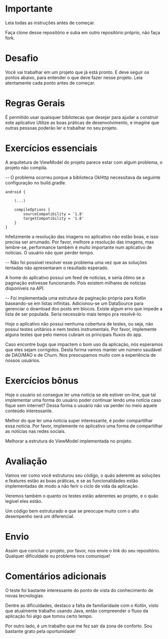 # Importante

Leia todas as instruções antes de começar.

Faça clone desse repositório e suba em outro repositório próprio, não faça fork.


# Desafio

Você vai trabalhar em um projeto que já está pronto. E deve seguir os pontos abaixo, para entender o que deve fazer nesse projeto. Leia atentamente cada ponto antes de começar.


# Regras Gerais

É permitido usar quaisquer bibliotecas que desejar para ajudar a construir este aplicativo
Utilize as boas práticas de desenvolvimento, e imagine que outras pessoas poderão ler e trabalhar no seu projeto.


# Exercícios essenciais

A arquitetura de ViewModel do projeto parece estar com algum problema, o projeto não compila.

-- O problema ocorreu porque a biblioteca OkHttp necessitava da seguinte configuração no build.gradle.

```
android {

    (...)

    compileOptions {
        sourceCompatibility = '1.8'
        targetCompatibility = '1.8'
    }
}
```

Infelizmente a resolução das imagens no aplicativo não estão boas, e isso precisa ser arrumado. Por favor, melhore a resolução das imagens, mas lembre-se, performance também é muito importante num aplicativo de notícias. O usuário não quer perder tempo.

-- Não foi possível resolver esse problema uma vez que as soluções tentadas não apresentaram o resultado esperado.

A home do aplicativo possui um feed de notícias, e seria ótimo se a paginação estivesse funcionando. Pois existem milhares de notícias disponíveis na API.

-- Foi implementada uma estrutura de paginação própria para Kotlin baseando-se em listas infinitas. Adicionou-se um DataSource para gerenciar o download dos posts em blocos. Existe algum erro que impede a lista de ser populada. Seria necessário mais tempo pra resolvê-lo.

Hoje o aplicativo não possui nenhuma cobertura de testes, ou seja, não possui testes unitários e nem testes instrumentais. Por favor, implemente alguns testes que pelo menos cubram os principais fluxos do app.

Caso encontre bugs que impactem o bom uso da aplicação, nós esperamos que eles sejam corrigidos. Desta forma vamos manter um número saudável de DAO/MAO e de Churn. Nos preocupamos muito com a experiência de nossos usuários.


# Exercícios bônus

Hoje o usuário só consegue ler uma notícia se ele estiver on-line, que tal implementar uma forma do usuário poder continuar lendo uma notícia caso fique sem internet? Dessa forma o usuário não vai perder no meio aquele conteúdo interessante.

Melhor do que ler uma notícia super interessante, é poder compartilhar essa notícia. Por favor, implemente no aplicativo uma forma de compartilhar as notícias nas redes sociais.

Melhorar a estrutura do ViewModel implementada no projeto.

# Avaliação

Vamos ver como você estruturou seu código, o quão aderente as soluções e features estão as boas práticas, e se as funcionalidades estão implementadas de modo a não ferir o ciclo de vida da aplicação. 

Veremos também o quanto os testes estão aderentes ao projeto, e o quão legível eles estão.

Um código bem estruturado e que se preocupe muito com o alto desempenho será um diferencial.

# Envio
Assim que concluir o projeto, por favor, nos envie o link do seu repositório. Qualquer dificuldade ou problema nos comunique!

# Comentários adicionais
O teste foi bastante interessante do ponto de vista do conhecimento de novas tecnologias.

Dentre as dificuldades, destaco a falta de familiaridade com o Kotlin, visto que atualmente trabalho usando Java, então compreender o fluxo da aplicação foi algo que tomou certo tempo.

Por outro lado, é um trabalho que me fez sair da zona de conforto. Sou bastante grato pela oportunidade!
